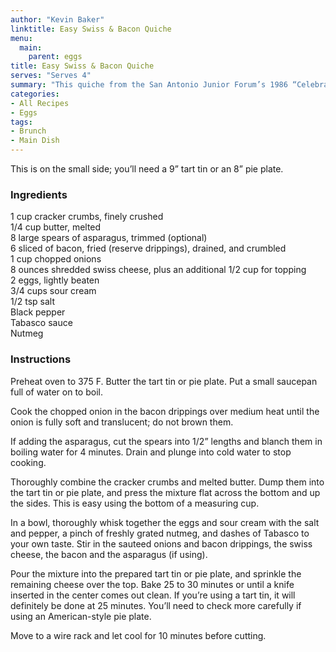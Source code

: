 ```yaml
---
author: "Kevin Baker"
linktitle: Easy Swiss & Bacon Quiche 
menu:
  main:
    parent: eggs
title: Easy Swiss & Bacon Quiche 
serves: "Serves 4"
summary: "This quiche from the San Antonio Junior Forum’s 1986 “Celebrate San Antonio” cookbook has a simple cracker-crumb crust — no pastry, no rolling, no blind baking. The sour cream yields a very tender custard."
categories:
- All Recipes
- Eggs
tags:
- Brunch
- Main Dish
---
```

This is on the small side; you’ll need a 9” tart tin or an 8” pie plate. 

### Ingredients

<div class="ingredient-list">

1 cup cracker crumbs, finely crushed  
1/4 cup butter, melted  
8 large spears of asparagus, trimmed (optional)  
6 sliced of bacon, fried (reserve drippings), drained, and crumbled  
1 cup chopped onions  
8 ounces shredded swiss cheese, plus an additional 1/2 cup for topping  
2 eggs, lightly beaten  
3/4 cups sour cream  
1/2 tsp salt  
Black pepper  
Tabasco sauce  
Nutmeg  

</div>

### Instructions
Preheat oven to 375 F. Butter the tart tin or pie plate. Put a small saucepan full of water on to boil.

Cook the chopped onion in the bacon drippings over medium heat until the onion is fully soft and translucent; do not brown them.

If adding the asparagus, cut the spears into 1/2” lengths and blanch them in boiling water for 4 minutes. Drain and plunge into cold water to stop cooking.

Thoroughly combine the cracker crumbs and melted butter. Dump them into the tart tin or pie plate, and press the mixture flat across the bottom and up the sides. This is easy using the bottom of a measuring cup.

In a bowl, thoroughly whisk together the eggs and sour cream with the salt and pepper, a pinch of freshly grated nutmeg, and dashes of Tabasco to your own taste. Stir in the sauteed onions and bacon drippings, the swiss cheese, the bacon and the asparagus (if using).

Pour the mixture into the prepared tart tin or pie plate, and sprinkle the remaining cheese over the top. Bake 25 to 30 minutes or until a knife inserted in the center comes out clean. If you’re using a tart tin, it will definitely be done at 25 minutes. You’ll need to check more carefully if using an American-style pie plate.

Move to a wire rack and let cool for 10 minutes before cutting.